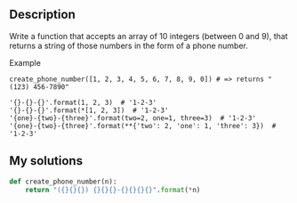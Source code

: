 ## Description

Write a function that accepts an array of 10 integers (between 0 and 9), that returns a string of those numbers in the form of a phone number.

Example

```create_phone_number([1, 2, 3, 4, 5, 6, 7, 8, 9, 0]) # => returns "(123) 456-7890"```
```
'{}-{}-{}'.format(1, 2, 3)  # '1-2-3'
'{}-{}-{}'.format(*[1, 2, 3])  # '1-2-3'
'{one}-{two}-{three}'.format(two=2, one=1, three=3)  # '1-2-3'
'{one}-{two}-{three}'.format(**{'two': 2, 'one': 1, 'three': 3})  # '1-2-3'

```
## My solutions

```py
def create_phone_number(n):
    return "({}{}{}) {}{}{}-{}{}{}{}".format(*n)
```
